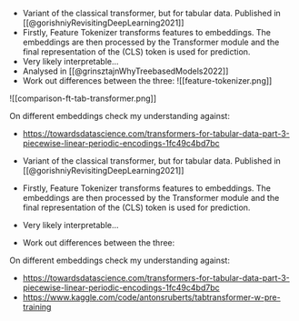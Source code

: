 - Variant of the classical transformer, but for tabular data. Published in [[@gorishniyRevisitingDeepLearning2021]]
- Firstly, Feature Tokenizer transforms features to embeddings. The embeddings are then processed by the Transformer module and the final representation of the (CLS) token is used for prediction.
- Very likely interpretable... 
- Analysed in [[@grinsztajnWhyTreebasedModels2022]]
- Work out differences between the three:
![[feature-tokenizer.png]]

![[comparison-ft-tab-transformer.png]]


On different embeddings check my understanding against:
- https://towardsdatascience.com/transformers-for-tabular-data-part-3-piecewise-linear-periodic-encodings-1fc49c4bd7bc

- Variant of the classical transformer, but for tabular data. Published in [[@gorishniyRevisitingDeepLearning2021]]
- Firstly, Feature Tokenizer transforms features to embeddings. The embeddings are then processed by the Transformer module and the final representation of the (CLS) token is used for prediction.
- Very likely interpretable... 
- Work out differences between the three:


On different embeddings check my understanding against:
- https://towardsdatascience.com/transformers-for-tabular-data-part-3-piecewise-linear-periodic-encodings-1fc49c4bd7bc
- https://www.kaggle.com/code/antonsruberts/tabtransformer-w-pre-training